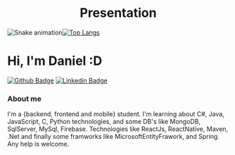 
<h1 align="center"> Presentation </h1>

![Snake animation](https://github.com/DanielVisicatto/DanielVisicatto/blob/output/github-contribution-grid-snake.svg)[![Top Langs](https://github-readme-stats.vercel.app/api/top-langs/?username=DanielVisicatto&layout=compact&theme=dark)](https://github.com/anuraghazra/github-readme-stats)

# Hi, I'm Daniel :D 


[![Github Badge](https://img.shields.io/badge/-Github-000?style=flat-square&logo=Github&logoColor=white&link=https://github.com/DanielVisicatto)](https://github.com/DanielVisicatto)
[![Linkedin Badge](https://img.shields.io/badge/-LinkedIn-blue?style=flat-square&logo=Linkedin&logoColor=white&link=https://www.linkedin.com/in/daniel-visicatto-b7b1bb171/)](https://www.linkedin.com/in/daniel-visicatto-b7b1bb171/)

### About me

I'm a {backend, frontend and mobile} student. I'm learning about C#, Java, JavaScript, C, Python technologies, and some DB's like MongoDB,
SqlServer, MySql, Firebase. Technologies like ReactJs, ReactNative, Maven, .Net and finally some framworks like MicrosoftEntityFrawork, and Spring. Any help is welcome.




